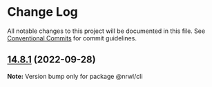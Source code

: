 # Change Log

All notable changes to this project will be documented in this file.
See [Conventional Commits](https://conventionalcommits.org) for commit guidelines.

## [14.8.1](https://github.com/nrwl/nx/compare/14.8.0...14.8.1) (2022-09-28)

**Note:** Version bump only for package @nrwl/cli
